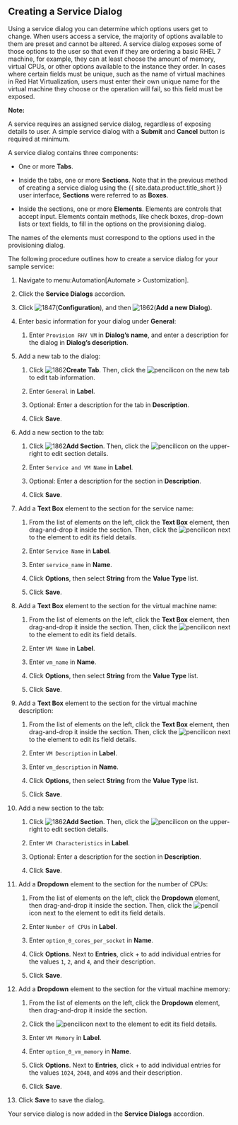 ## Creating a Service Dialog

Using a service dialog you can determine which options users get to
change. When users access a service, the majority of options available
to them are preset and cannot be altered. A service dialog exposes some
of those options to the user so that even if they are ordering a basic
RHEL 7 machine, for example, they can at least choose the amount of
memory, virtual CPUs, or other options available to the instance they
order. In cases where certain fields must be unique, such as the name of
virtual machines in Red Hat Virtualization, users must enter their own
unique name for the virtual machine they choose or the operation will
fail, so this field must be exposed.

**Note:**

A service requires an assigned service dialog, regardless of exposing
details to user. A simple service dialog with a **Submit** and
**Cancel** button is required at minimum.

</div>

A service dialog contains three components:

  - One or more **Tabs**.

  - Inside the tabs, one or more **Sections**. Note that in the previous
    method of creating a service dialog using the {{ site.data.product.title_short }}
    user interface, **Sections** were referred to as **Boxes**.

  - Inside the sections, one or more **Elements**. Elements are controls
    that accept input. Elements contain methods, like check boxes,
    drop-down lists or text fields, to fill in the options on the
    provisioning dialog.

<div class="important">

The names of the elements must correspond to the options used in the
provisioning dialog.

</div>

The following procedure outlines how to create a service dialog for your
sample service:

1.  Navigate to menu:Automation\[Automate \> Customization\].

2.  Click the **Service Dialogs** accordion.

3.  Click ![1847](../images/1847.png)(**Configuration**), and then
    ![1862](../images/1862.png)(**Add a new Dialog**).

4.  Enter basic information for your dialog under **General**:

    1.  Enter `Provision RHV VM` in **Dialog’s name**, and enter a
        description for the dialog in **Dialog’s description**.

5.  Add a new tab to the dialog:

    1.  Click ![1862](../images/1862.png)**Create Tab**. Then, click the
        ![pencil](../images/1851.png)icon on the new tab to edit tab
        information.

    2.  Enter `General` in **Label**.

    3.  Optional: Enter a description for the tab in **Description**.

    4.  Click **Save**.

6.  Add a new section to the tab:

    1.  Click ![1862](../images/1862.png)**Add Section**. Then, click the
        ![pencil](../images/1851.png)icon on the upper-right to edit
        section details.

    2.  Enter `Service and VM Name` in **Label**.

    3.  Optional: Enter a description for the section in
        **Description**.

    4.  Click **Save**.

7.  Add a **Text Box** element to the section for the service name:

    1.  From the list of elements on the left, click the **Text Box**
        element, then drag-and-drop it inside the section. Then, click
        the ![pencil](../images/1851.png)icon next to the element to edit
        its field details.

    2.  Enter `Service Name` in **Label**.

    3.  Enter `service_name` in **Name**.

    4.  Click **Options**, then select **String** from the **Value
        Type** list.

    5.  Click **Save**.

8.  Add a **Text Box** element to the section for the virtual machine
    name:

    1.  From the list of elements on the left, click the **Text Box**
        element, then drag-and-drop it inside the section. Then, click
        the ![pencil](../images/1851.png)icon next to the element to edit
        its field details.

    2.  Enter `VM Name` in **Label**.

    3.  Enter `vm_name` in **Name**.

    4.  Click **Options**, then select **String** from the **Value
        Type** list.

    5.  Click **Save**.

9.  Add a **Text Box** element to the section for the virtual machine
    description:

    1.  From the list of elements on the left, click the **Text Box**
        element, then drag-and-drop it inside the section. Then, click
        the ![pencil](../images/1851.png)icon next to the element to edit
        its field details.

    2.  Enter `VM Description` in **Label**.

    3.  Enter `vm_description` in **Name**.

    4.  Click **Options**, then select **String** from the **Value
        Type** list.

    5.  Click **Save**.

10. Add a new section to the tab:

    1.  Click ![1862](../images/1862.png)**Add Section**. Then, click the
        ![pencil](../images/1851.png)icon on the upper-right to edit
        section details.

    2.  Enter `VM Characteristics` in **Label**.

    3.  Optional: Enter a description for the section in
        **Description**.

    4.  Click **Save**.

11. Add a **Dropdown** element to the section for the number of CPUs:

    1.  From the list of elements on the left, click the **Dropdown**
        element, then drag-and-drop it inside the section. Then, click
        the ![pencil](../images/1851.png)icon next to the element to edit
        its field details.

    2.  Enter `Number of CPUs` in **Label**.

    3.  Enter `option_0_cores_per_socket` in **Name**.

    4.  Click **Options**. Next to **Entries**, click + to add
        individual entries for the values `1`, `2`, and `4`, and their
        description.

    5.  Click **Save**.

12. Add a **Dropdown** element to the section for the virtual machine
    memory:

    1.  From the list of elements on the left, click the **Dropdown**
        element, then drag-and-drop it inside the section.

    2.  Click the ![pencil](../images/1851.png)icon next to the element to
        edit its field details.

    3.  Enter `VM Memory` in **Label**.

    4.  Enter `option_0_vm_memory` in **Name**.

    5.  Click **Options**. Next to **Entries**, click + to add
        individual entries for the values `1024`, `2048`, and `4096` and
        their description.

    6.  Click **Save**.

13. Click **Save** to save the dialog.

Your service dialog is now added in the **Service Dialogs** accordion.
